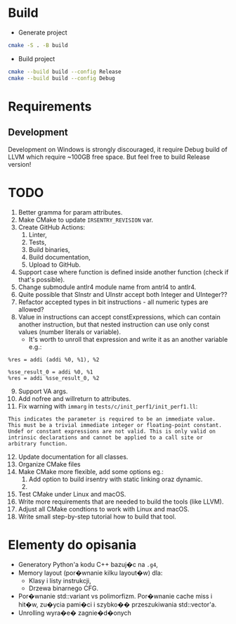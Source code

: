 # Build
- Generate project
```bash
cmake -S . -B build
```

- Build project
```bash
cmake --build build --config Release
cmake --build build --config Debug
```
# Requirements
## Development
Development on Windows is strongly discouraged, it require Debug build of LLVM which require ~100GB free space. But feel free to build Release version!

# TODO
1. Better gramma for param attributes.
2. Make CMake to update `IRSENTRY_REVISION` var.
3. Create GitHub Actions:
	1. Linter,
	2. Tests,
	3. Build binaries,
	4. Build documentation,
	5. Upload to GitHub.
4. Support case where function is defined inside another function (check if that's possible).
5. Change submodule antlr4 module name from antrl4 to antlr4.
6. Quite possible that SInstr and UInstr accept both Integer and UInteger??
7. Refactor accepted types in bit instructions - all numeric types are allowed?
8. Value in instructions can accept constExpressions, which can contain another instruction, but that nested instruction can use only const values (number literals or variable).
	- It's worth to unroll that expression and write it as an another variable e.g.:
```
%res = addi (addi %0, %1), %2

%sse_result_0 = addi %0, %1
%res = addi %sse_result_0, %2
```
9. Support VA args.
10. Add nofree and willreturn to attributes.
11. Fix warning with `immarg` in `tests/c/init_perf1/init_perf1.ll`:
```
This indicates the parameter is required to be an immediate value. This must be a trivial immediate integer or floating-point constant. Undef or constant expressions are not valid. This is only valid on intrinsic declarations and cannot be applied to a call site or arbitrary function.
```
12. Update documentation for all classes.
13. Organize CMake files
14. Make CMake more flexible, add some options eg.:
	1. Add option to build irsentry with static linking oraz dynamic.
	1. 
15. Test CMake under Linux and macOS.
16. Write more requirements that are needed to build the tools (like LLVM).
17. Adjust all CMake condtions to work with Linux and macOS.
18. Write small step-by-step tutorial how to build that tool.
# Elementy do opisania
- Generatory Python'a kodu C++ bazuj�c na `.g4`,
- Memory layout (por�wnanie kilku layout�w) dla:
	- Klasy i listy instrukcji,
	- Drzewa binarnego CFG.
- Por�wnanie std::variant vs polimorfizm. Por�wnanie cache miss i hit�w, zu�ycia pami�ci i szybko�� przeszukiwania std::vector'a.
- Unrolling wyra�e� zagnie�d�onych